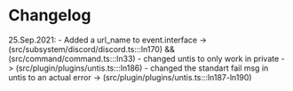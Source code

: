 # Changelog

25.Sep.2021:
    - Added a url_name to event.interface -> (src/subsystem/discord/discord.ts:::ln170) && (src/command/command.ts:::ln33)
    - changed untis to only work in private -> (src/plugin/plugins/untis.ts:::ln186)
    - changed the standart fail msg in untis to an actual error -> (src/plugin/plugins/untis.ts:::ln187-ln190)
